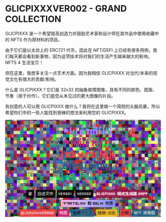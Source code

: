 # GLICPIXXXVER002 - GRAND COLLECTION

GLICPIXXX 是一个希望提高创造力并鼓励艺术家和设计师在其作品中使用收藏中的 NFTS 作为原材料的项目。

由于它们是以太坊上的 ERC721 代币，因此在 NFT/DEFI 上已经有很多用例，我们每天都会看到新事物，因为这项技术将对我们的生活产生越来越大的影响。NFTS 4 生活宝贝！

但在这里，我想多关注一点艺术方面。因为我相信 GLICPIXXX 对当代/未来的视觉文化有很大的贡献/影响。

什么是 GLICPIXXX？它们是 32x32 的抽象故障图像，具有不同的颜色、图案、节奏（用于炒作）。它们是您从未见过的更大图像的片段。

有创意的人可以用 GLICPIXXX 做什么？我将在这里做一个简短的头脑风暴，所以希望你们中的一些人能找到很棒的想法来利用您的 GLICPIXXX。



![NFT](1234_new.png)
